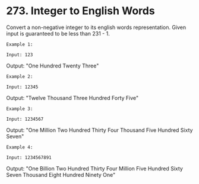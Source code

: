 # 273. Integer to English Words

Convert a non-negative integer to its english words representation. Given input is guaranteed
        to be less than 231 - 1.

    Example 1:

    Input: 123
Output: "One Hundred Twenty Three"

    Example 2:

    Input: 12345
Output: "Twelve Thousand Three Hundred Forty Five"

    Example 3:

    Input: 1234567
Output: "One Million Two Hundred Thirty Four Thousand Five Hundred Sixty Seven"

    Example 4:

    Input: 1234567891
Output: "One Billion Two Hundred Thirty Four Million Five Hundred Sixty Seven Thousand Eight Hundred Ninety One"